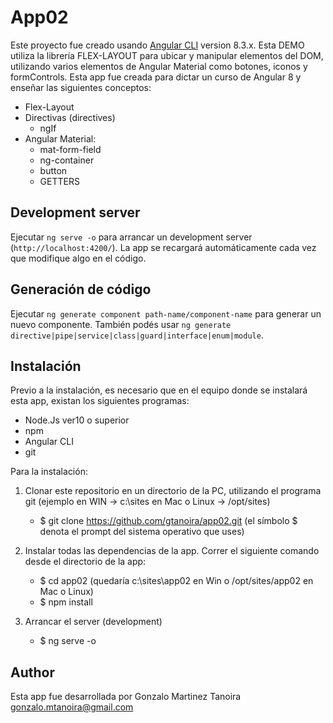 # App02

Este proyecto fue creado usando [Angular CLI](https://github.com/angular/angular-cli) version 8.3.x.
Esta DEMO utiliza la librería FLEX-LAYOUT para ubicar y manipular elementos del DOM, utilizando varios
elementos de Angular Material como botones, iconos y formControls.
Esta app fue creada para dictar un curso de Angular 8 y enseñar las siguientes conceptos:

- Flex-Layout
- Directivas (directives)
  - ngIf
- Angular Material:
  - mat-form-field
  - ng-container
  - button
  - GETTERS

## Development server

Ejecutar `ng serve -o` para arrancar un development server (`http://localhost:4200/`). La app se recargará automáticamente cada vez que modifique algo en el código.

## Generación de código

Ejecutar `ng generate component path-name/component-name` para generar un nuevo componente. También podés usar `ng generate directive|pipe|service|class|guard|interface|enum|module`.

## Instalación

Previo a la instalación, es necesario que en el equipo donde se instalará esta app, existan los siguientes programas:
- Node.Js ver10 o superior
- npm
- Angular CLI
- git

Para la instalación:
1) Clonar este repositorio en un directorio de la PC, utilizando el programa git  (ejemplo en WIN -> c:\sites   en Mac o Linux -> /opt/sites)
   - $  git clone https://github.com/gtanoira/app02.git   (el símbolo $ denota el prompt del sistema operativo que uses)

2) Instalar todas las dependencias de la app. Correr el siguiente comando desde el directorio de la app:
   - $  cd app02    (quedaría  c:\sites\app02 en Win   o   /opt/sites/app02 en Mac o Linux)
   - $  npm install

3) Arrancar el server (development)
   - $  ng serve -o

## Author

Esta app fue desarrollada por Gonzalo Martinez Tanoira
gonzalo.mtanoira@gmail.com
